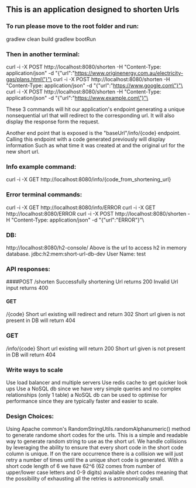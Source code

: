 ## This is an application designed to shorten Urls

### To run please move to the root folder and run:
gradlew clean build
gradlew bootRun

### Then in another terminal:
curl -i -X POST http://localhost:8080/shorten -H "Content-Type: application/json" -d "{\"url\":\"https://www.originenergy.com.au/electricity-gas/plans.html\"}"\
curl -i -X POST http://localhost:8080/shorten -H "Content-Type: application/json" -d "{\"url\":\"https://www.google.com\"}"\
curl -i -X POST http://localhost:8080/shorten -H "Content-Type: application/json" -d "{\"url\":\"https://www.example.com\"}"\

These 3 commands will hit our application's endpoint generating a unique nonsequential url that will redirect to the corresponding url. It will also display the response form the request.

Another end point that is exposed is the "baseUrl"/info/{code} endpoint. Calling this endpoint with a code generated previously will display information
Such as what time it was created at and the original url for the new short url.

### Info example command:
curl -i -X GET http://localhost:8080/info/{code_from_shortening_url}

### Error terminal commands:
curl -i -X GET http://localhost:8080/info/ERROR
curl -i -X GET http://localhost:8080/ERROR
curl -i -X POST http://localhost:8080/shorten -H "Content-Type: application/json" -d "{\"url\":\"ERROR\"}"\

### DB:
http://localhost:8080/h2-console/
Above is the url to access h2 in memory database.
jdbc:h2:mem:short-url-db-dev
User Name: test

### API responses:
####POST
/shorten
Successfully shortening Url returns 200
Invalid Url input returns 400

#### GET
/{code}
Short url existing will redirect and return 302
Short url given is not present in DB will return 404

### GET
/info/{code}
Short url existing will return 200
Short url given is not present in DB will return 404

### Write ways to scale
Use load balancer and multiple servers
Use redis cache to get quicker look ups
Use a NoSQL db since we have very simple queries and no complex relationships (only 1 table) a NoSQL db can be used to optimise for performance since
they are typically faster and easier to scale.

### Design Choices:
Using Apache common's RandomStringUtils.randomAlphanumeric() method to generate randome short codes for the urls. This is a simple and readable way to generate
random string to use as the short url.
We handle collisions by leveraging the ability to ensure that every short code in the short code column is unique. If on the rare occurrence there is a collision
we will just retry a number of times until the a unique short code is generated. With a short code length of 6 we have 62^6 (62 comes from number of upper/lower case letters and 0-9 digits)
available short codes meaning that the possibility of exhausting all the retries is astronomically small.